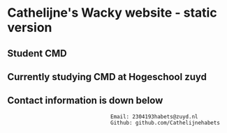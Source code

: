 # Cathelijne's Wacky website - static version

## Student CMD
## Currently studying CMD at Hogeschool zuyd
## Contact information is down below

                                     Email: 2304193habets@zuyd.nl
                                     Github: github.com/Cathelijnehabets
